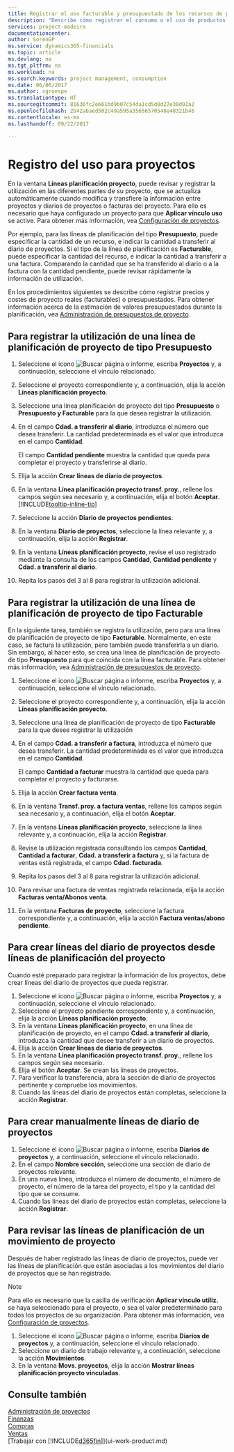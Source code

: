 ```yaml
---
title: Registrar el uso facturable y presupuestado de los recursos de proyecto | Documentos de Microsoft
description: "Describe cómo registrar el consumo o el uso de productos o recursos en proyectos para facilitar la administración de proyectos."
services: project-madeira
documentationcenter: 
author: SorenGP
ms.service: dynamics365-financials
ms.topic: article
ms.devlang: na
ms.tgt_pltfrm: na
ms.workload: na
ms.search.keywords: project management, consumption
ms.date: 06/06/2017
ms.author: sgroespe
ms.translationtype: HT
ms.sourcegitcommit: 81636fc2e661bd9b07c54da1cd5d0d27e30d01a2
ms.openlocfilehash: 2b42abaed502c49a595a35656570548e48321b46
ms.contentlocale: es-mx
ms.lasthandoff: 09/22/2017

---
```

# <a name="how-to-record-usage-for-jobs"></a>Registro del uso para proyectos
En la ventana **Líneas planificación proyecto**, puede revisar y registrar la utilización en las diferentes partes de su proyecto, que se actualiza automáticamente cuando modifica y transfiere la información entre proyectos y diarios de proyectos o facturas del proyecto. Para ello es necesario que haya configurado un proyecto para que **Aplicar vínculo uso** se active. Para obtener más información, vea [Configuración de proyectos](projects-how-setup-jobs.md).  

Por ejemplo, para las líneas de planificación del tipo **Presupuesto**, puede especificar la cantidad de un recurso, e indicar la cantidad a transferir al diario de proyectos. Si el tipo de la línea de planificación es **Facturable**, puede especificar la cantidad del recurso, e indicar la cantidad a transferir a una factura. Comparando la cantidad que se ha transferido al diario o a la factura con la cantidad pendiente, puede revisar rápidamente la información de utilización.

En los procedimientos siguientes se describe cómo registrar precios y costes de proyecto reales (facturables) o presupuestados. Para obtener información acerca de la estimación de valores presupuestados durante la planificación, vea [Administración de presupuestos de proyecto](projects-how-manage-budgets.md).

## <a name="to-record-usage-for-a-job-planning-line-of-type-budget"></a>Para registrar la utilización de una línea de planificación de proyecto de tipo Presupuesto
1. Seleccione el icono ![Buscar página o informe](media/ui-search/search_small.png "icono Buscar página o informe"), escriba **Proyectos** y, a continuación, seleccione el vínculo relacionado.  
2. Seleccione el proyecto correspondiente y, a continuación, elija la acción **Líneas planificación proyecto**.
3. Seleccione una línea planificación de proyecto del tipo **Presupuesto** o **Presupuesto y Facturable** para la que desea registrar la utilización.
4. En el campo **Cdad. a transferir al diario**, introduzca el número que desea transferir. La cantidad predeterminada es el valor que introduzca en el campo **Cantidad**.

    El campo **Cantidad pendiente** muestra la cantidad que queda para completar el proyecto y transferirse al diario.  
5. Elija la acción **Crear líneas de diario de proyectos**.
6. En la ventana **Línea planificación proyecto transf. proy.**, rellene los campos según sea necesario y, a continuación, elija el botón **Aceptar**. [!INCLUDE[tooltip-inline-tip](includes/tooltip-inline-tip_md.md)]
7. Seleccione la acción **Diario de proyectos pendientes**.  
8. En la ventana **Diario de proyectos**, seleccione la línea relevante y, a continuación, elija la acción **Registrar**.
9. En la ventana **Líneas planificación proyecto**, revise el uso registrado mediante la consulta de los campos **Cantidad**, **Cantidad pendiente** y **Cdad. a transferir al diario**.  
10. Repita los pasos del 3 al 8 para registrar la utilización adicional.  

## <a name="to-record-usage-for-a-job-planning-line-of-type-billable"></a>Para registrar la utilización de una línea de planificación de proyecto de tipo Facturable
En la siguiente tarea, también se registra la utilización, pero para una línea de planificación de proyecto de tipo **Facturable**. Normalmente, en este caso, se factura la utilización, pero también puede transferirla a un diario. Sin embargo, al hacer esto, se crea una línea de planificación de proyecto de tipo **Presupuesto** para que coincida con la línea facturable. Para obtener más información, vea [Administración de presupuestos de proyecto](projects-how-manage-budgets.md).

1. Seleccione el icono ![Buscar página o informe](media/ui-search/search_small.png "icono Buscar página o informe"), escriba **Proyectos** y, a continuación, seleccione el vínculo relacionado.
2. Seleccione el proyecto correspondiente y, a continuación, elija la acción **Líneas planificación proyecto**.  
3. Seleccione una línea de planificación de proyecto de tipo **Facturable** para la que desee registrar la utilización
4. En el campo **Cdad. a transferir a factura**, introduzca el número que desea transferir. La cantidad predeterminada es el valor que introduzca en el campo **Cantidad**.

    El campo **Cantidad a facturar** muestra la cantidad que queda para completar el proyecto y facturarse.  
5. Elija la acción **Crear factura venta**.
6. En la ventana **Transf. proy. a factura ventas**, rellene los campos según sea necesario y, a continuación, elija el botón **Aceptar**.
7. En la ventana **Líneas planificación proyecto**, seleccione la línea relevante y, a continuación, elija la acción **Registrar**.
8. Revise la utilización registrada consultando los campos **Cantidad**, **Cantidad a facturar**, **Cdad. a transferir a factura** y, si la factura de ventas está registrada, el campo **Cdad. facturada**.
9. Repita los pasos del 3 al 8 para registrar la utilización adicional.  
10. Para revisar una factura de ventas registrada relacionada, elija la acción **Facturas venta/Abonos venta**.  
11. En la ventana **Facturas de proyecto**, seleccione la factura correspondiente y, a continuación, elija la acción **Factura ventas/abono pendiente**.         

## <a name="to-create-job-journal-lines-from-job-planning-lines"></a>Para crear líneas del diario de proyectos desde líneas de planificación del proyecto
Cuando esté preparado para registrar la información de los proyectos, debe crear líneas del diario de proyectos que pueda registrar.

1. Seleccione el icono ![Buscar página o informe](media/ui-search/search_small.png "icono Buscar página o informe"), escriba **Proyectos** y, a continuación, seleccione el vínculo relacionado.  
2. Seleccione el proyecto pendiente correspondiente y, a continuación, elija la acción **Líneas planificación proyecto**.  
3. En la ventana **Líneas planificación proyecto**, en una línea de planificación de proyecto, en el campo **Cdad. a transferir al diario**, introduzca la cantidad que desee transferir a un diario de proyectos.  
4. Elija la acción **Crear líneas de diario de proyectos**.
5. En la ventana **Línea planificación proyecto transf. proy.**, rellene los campos según sea necesario.  
6. Elija el botón **Aceptar**. Se crean las líneas de proyectos.
7. Para verificar la transferencia, abra la sección de diario de proyectos pertinente y compruebe los movimientos.  
8. Cuando las líneas del diario de proyectos están completas, seleccione la acción **Registrar**.  

## <a name="to-create-job-journal-lines-manually"></a>Para crear manualmente líneas de diario de proyectos
1. Seleccione el icono ![Buscar página o informe](media/ui-search/search_small.png "icono Buscar página o informe"), escriba **Diarios de proyectos** y, a continuación, seleccione el vínculo relacionado.  
2. En el campo **Nombre sección**, seleccione una sección de diario de proyectos relevante.  
3. En una nueva línea, introduzca el número de documento, el número de proyecto, el número de la tarea del proyecto, el tipo y la cantidad del tipo que se consume.  
4. Cuando las líneas del diario de proyectos están completas, seleccione la acción **Registrar**.  

## <a name="to-review-planning-lines-for-a-job-ledger-entry"></a>Para revisar las líneas de planificación de un movimiento de proyecto
Después de haber registrado las líneas de diario de proyectos, puede ver las líneas de planificación que están asociadas a los movimientos del diario de proyectos que se han registrado.

> [!NOTE]  
>   Para ello es necesario que la casilla de verificación **Aplicar vínculo utiliz.** se haya seleccionado para el proyecto, o sea el valor predeterminado para todos los proyectos de su organización. Para obtener más información, vea [Configuración de proyectos](projects-how-setup-jobs.md).  

1. Seleccione el icono ![Buscar página o informe](media/ui-search/search_small.png "icono Buscar página o informe"), escriba **Diarios de proyectos** y, a continuación, seleccione el vínculo relacionado.  
2. Seleccione un diario de trabajo relevante y, a continuación, seleccione la acción **Movimientos**.  
3. En la ventana **Movs. proyectos**, elija la acción **Mostrar líneas planificación proyecto vinculadas**.

## <a name="see-also"></a>Consulte también
[Administración de proyectos](projects-manage-projects.md)  
[Finanzas](finance.md)  
[Compras](purchasing-manage-purchasing.md)         
[Ventas](sales-manage-sales.md)      
[Trabajar con [!INCLUDE[d365fin](includes/d365fin_md.md)]](ui-work-product.md)  

